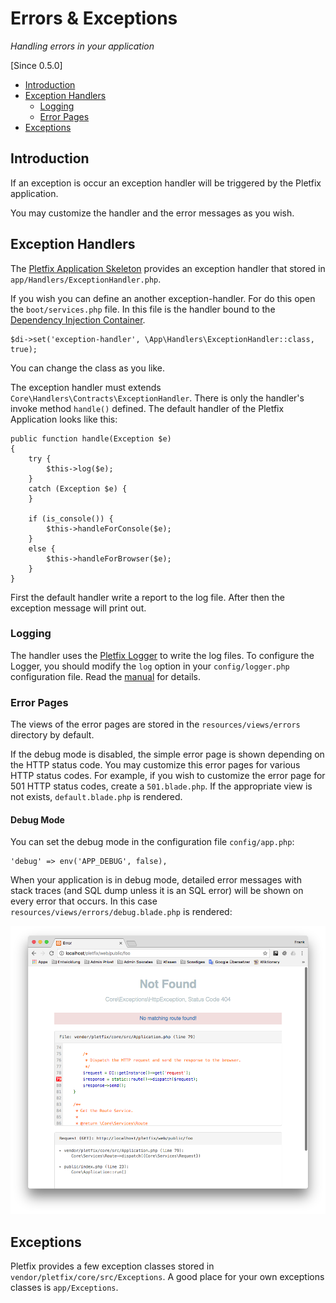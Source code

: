 # Errors & Exceptions

_Handling errors in your application_

[Since 0.5.0]

- [Introduction](#introduction)
- [Exception Handlers](#handlers)
    - [Logging](#logging)
    - [Error Pages](#pages)
- [Exceptions](#exceptions)

<a name="introduction"></a>
## Introduction

If an exception is occur an exception handler will be triggered by the Pletfix application.

You may customize the handler and the error messages as you wish.

<a name="handlers"></a>
## Exception Handlers

The [Pletfix Application Skeleton](https://github.com/pletfix/app) provides an exception handler that stored in `app/Handlers/ExceptionHandler.php`.

If you wish you can define an another exception-handler. For do this open the `boot/services.php` file. 
In this file is the handler bound to the [Dependency Injection Container](di).

    $di->set('exception-handler', \App\Handlers\ExceptionHandler::class, true);

You can change the class as you like.

The exception handler must extends `Core\Handlers\Contracts\ExceptionHandler`. There is only the handler's invoke method 
`handle()` defined. The default handler of the Pletfix Application looks like this:

    public function handle(Exception $e)
    {
        try {
            $this->log($e);
        }
        catch (Exception $e) {
        }

        if (is_console()) {
            $this->handleForConsole($e);
        }
        else {
            $this->handleForBrowser($e);
        }
    }

First the default handler write a report to the log file. After then the exception message will print out. 

<a name="custom-logging"></a>
### Logging

The handler uses the [Pletfix Logger](logging) to write the log files. To configure the Logger, you should modify the 
`log` option in your `config/logger.php` configuration file. Read the [manual](logging) for details.

<a name="pages"></a>
### Error Pages

The views of the error pages are stored in the `resources/views/errors` directory by default.

If the debug mode is disabled, the simple error page is shown depending on the HTTP status code. You may customize this 
error pages for various HTTP status codes. For example, if you wish to customize the error page for 501 HTTP status codes, 
create a `501.blade.php`. If the appropriate view is not exists, `default.blade.php` is rendered.

#### Debug Mode

You can set the debug mode in the configuration file `config/app.php`:
    
    'debug' => env('APP_DEBUG', false),

When your application is in debug mode, detailed error messages with stack traces (and SQL dump unless it is an SQL error) 
will be shown on every error that occurs. In this case `resources/views/errors/debug.blade.php` is rendered: 

![Pretty Error Page](https://raw.githubusercontent.com/pletfix/docs/master/images/error_page.png)


<a name="exceptions"></a>
## Exceptions

Pletfix provides a few exception classes stored in `vendor/pletfix/core/src/Exceptions`. A good place for your own 
exceptions classes is `app/Exceptions`.